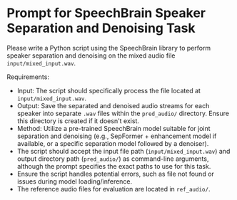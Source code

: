 # Prompt for SpeechBrain Speaker Separation and Denoising Task

Please write a Python script using the SpeechBrain library to perform speaker separation and denoising on the mixed audio file `input/mixed_input.wav`.

Requirements:
- Input: The script should specifically process the file located at `input/mixed_input.wav`.
- Output: Save the separated and denoised audio streams for each speaker into separate `.wav` files within the `pred_audio/` directory. Ensure this directory is created if it doesn't exist.
- Method: Utilize a pre-trained SpeechBrain model suitable for joint separation and denoising (e.g., SepFormer + enhancement model if available, or a specific separation model followed by a denoiser).
- The script should accept the input file path (`input/mixed_input.wav`) and output directory path (`pred_audio/`) as command-line arguments, although the prompt specifies the exact paths to use for this task.
- Ensure the script handles potential errors, such as file not found or issues during model loading/inference.
- The reference audio files for evaluation are located in `ref_audio/`. 